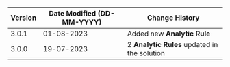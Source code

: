 | **Version** | **Date Modified (DD-MM-YYYY)** | **Change History**                                                       |
|-------------|--------------------------------|--------------------------------------------------------------------------|
| 3.0.1       | 01-08-2023                     |   Added new **Analytic Rule**                                            |
| 3.0.0       | 19-07-2023                     | 2 **Analytic Rules** updated in the solution                             |


